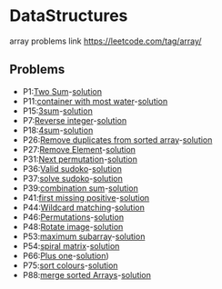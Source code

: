 # DataStructures
array problems link https://leetcode.com/tag/array/



## Problems
* P1:[Two Sum](Arrays-md/P1.md)-[solution](Arrays/P1.py)
* P11:[container with most water](Arrays-md/P11.md)-[solution](Arrays/P11.py)
* P15:[3sum](Arrays-md/P15.md)-[solution](Arrays/P15.py)
* P7:[Reverse integer](Arrays-md/P7.md)-[solution](Arrays/P7.py)
* P18:[4sum](Arrays-md/P18.md)-[solution](Arrays/P18.py)
* P26:[Remove duplicates from sorted array](Arrays-md/P26.md)-[solution](Arrays/P26.py)
* P27:[Remove Element](Arrays-md/P27.md)-[solution](Arrays/P27.py)
* P31:[Next permutation](Arrays-md/P31.md)-[solution](Arrays/P31.py)
* P36:[Valid sudoko](Arrays-md/P36.md)-[solution](Arrays/P36.py)
* P37:[solve sudoko](Arrays-md/P37.md)-[solution](Arrays/P37.py)
* P39:[combination sum](Arrays-md/P39.md)-[solution](Arrays/P39.py)
* P41:[first missing positive](Arrays-md/P41.md)-[solution](Arrays/P41.py)
* P44:[Wildcard matching](Arrays-md/P44.md)-[solution](Arrays/P44.py)
* P46:[Permutations](Arrays-md/P46.md)-[solution](Arrays/P44.py)
* P48:[Rotate image](Arrays-md/P48.md)-[solution](Arrays/P48.py)
* P53:[maximum subarray](Arrays-md/P53.md)-[solution](Arrays/P53.py)
* P54:[spiral matrix](Arrays-md/P54.md)-[solution](Arrays/P54.py)
* P66:[Plus one](Arrays-md/P66.md)-[solution](Arrays/P66.py))
* P75:[sort colours](Arrays-md/P75.md)-[solution](Arrays/P75.py)
* P88:[merge sorted Arrays](Arrays-md/P88.md)-[solution](Arrays/P88.py)